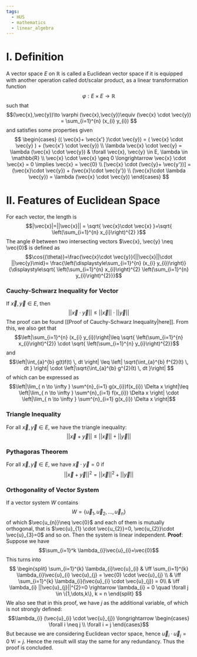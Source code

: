```yaml
---
tags:
  - HUS
  - mathematics
  - linear_algebra
---
```

# I. Definition
A vector space $E$ on $\mathbb{R}$ is called a Euclidean vector space if it is equipped with another operation called dot/scalar product, as a linear transformation function $$\varphi: E\times E \longrightarrow \mathbb{R}$$ such that $$(\vec{x},\vec{y})\to \varphi (\vec{x},\vec{y})\equiv (\vec{x} \cdot \vec{y}) = \sum_{i=1}^{n} (x_{i} y_{i}) $$ and satisfies some properties given
$$
\begin{cases}
(( \vec{x}+ \vec{x'} )\cdot \vec{y}) = ( \vec{x} \cdot \vec{y} ) + (\vec{x'} \cdot  \vec{y})  \\
\lambda  \vec{x} \cdot  \vec{y} = \lambda (\vec{x} \cdot  \vec{y}) & \forall  \vec{x},  \vec{y} \in E, \lambda \in \mathbb{R} \\
\vec{x} \cdot  \vec{x} \geq 0 \longrightarrow \vec{x} \cdot  \vec{x} = 0 \implies \vec{x} = \vec{0}  \\  
[\vec{x} \cdot  (\vec{y}+  \vec{y'})] = (\vec{x}\cdot  \vec{y}) + (\vec{x}\cdot  \vec{y'}) \\
(\vec{x}\cdot \lambda  \vec{y}) = \lambda (\vec{x} \cdot  \vec{y})
\end{cases}
$$
# II. Features of Euclidean Space
For each vector, the length is $$|\vec{x}|=||\vec{x}|| = \sqrt{ \vec{x}\cdot  \vec{x} }=\sqrt{ \left(\sum_{i=1}^{n} x_{i}\right)^{2} }$$
The angle $\theta$ between two intersecting vectors $\vec{x},  \vec{y} \neq \vec{0}$ is defined as $$\cos{(\theta)}=\frac{\vec{x}\cdot  \vec{y}}{||\vec{x}||\cdot ||\vec{y}\mid}= \frac{\left(\displaystyle\sum_{i=1}^{n} (x_{i} y_{i})\right)}{\displaystyle\sqrt{ \left(\sum_{i=1}^{n} x_{i}\right)^{2} \left(\sum_{i=1}^{n} y_{i}\right)^{2}}}$$
### Cauchy-Schwarz Inequality for Vector 
If $\vec{x},  \vec{y}\in E$, then $$||\vec{x}\cdot  \vec{y}|| \leq ||\vec{x}|| \cdot ||\vec{y}||$$ The proof can be found [[Proof of Cauchy-Schwarz Inequality|here]]. 
From this, we also get that $$\left|\sum_{i=1}^{n} (x_{i} y_{i})\right|\leq \sqrt{ \left(\sum_{i=1}^{n} x_{i}\right)^{2}} \cdot \sqrt{ \left(\sum_{i=1}^{n} y_{i}\right)^{2}}$$ and $$\left|\int_{a}^{b} g(t)f(t) \, dt \right| \leq  \left| \sqrt{\int_{a}^{b} f^{2}(t) \, dt } \right| \cdot  \left|\sqrt{\int_{a}^{b} g^{2}(t) \, dt }\right| $$
of which can be expressed as $$\left|\lim_{ n \to \infty } \sum^{n}_{i=1} g(x_{i})f(x_{i}) \Delta x \right|\leq \left|\lim_{ n \to \infty } \sum^{n}_{i=1} f(x_{i}) \Delta x \right| \cdot \left|\lim_{ n \to \infty } \sum^{n}_{i=1} g(x_{i}) \Delta x \right|$$
### Triangle Inequality 
For all $\vec{x}, \vec{y} \in E$, we have the triangle inequality: $$||\vec{x} + \vec{y}|| \leq ||\vec{x}|| + ||\vec{y}||$$
### Pythagoras Theorem
For all $\vec{x},\vec{y}\in E$, we have $\vec{x}\cdot  \vec{y}=0$ if $$||\vec{x}+\vec{y}||^{2}=||\vec{x}||^{2}+||\vec{y}||$$
### Orthogonality of Vector System 
If a vector system $W$ contains $$W=\{\vec{u}_{1}, \vec{u}_{2},\dots,\vec{u}_{n}\}$$ of which $\vec{u_{n}}\neq \vec{0}$ and each of them is mutually orthogonal, that is $\vec{u}_{1} \cdot \vec{u_{2}}=0, \vec{u_{2}}\cdot  \vec{u}_{3}=0$ and so on. Then the system is linear independent. 
**Proof**: Suppose we have 
$$\sum_{i=1}^k \lambda_{i}\vec{u}_{i}=\vec{0}$$ This turns into 
$$
\begin{split}
\sum_{i=1}^{k} \lambda_{i}\vec{u}_{i} & \iff \sum_{i=1}^{k} \lambda_{i}\vec{u}_{i} \vec{u}_{j} =  \vec{0} \cdot  \vec{u}_{j} \\
& \iff \sum_{i=1}^{k} \lambda_{i}(\vec{u}_{i} \cdot  \vec{u}_{j}) = 0\\
& \iff \lambda_{i} ||\vec{u}_{j}||^{2}=0 \rightarrow \lambda_{i} = 0 \quad \forall j \in \{1,\dots,k\}, k = n
\end{split}
$$
We also see that in this proof, we have $j$ as the additional variable, of which is not strongly defined: $$\lambda_{i} (\vec{u}_{i} \cdot  \vec{u}_{j}) \longrightarrow \begin{cases}
\forall i \neq j \\
\forall i = j
\end{cases}$$
But because we are considering Euclidean vector space, hence $\vec{u}_{i} \cdot \vec{u}_{j}=0\: \forall i = j$. Hence the result will stay the same for any redundancy. Thus the proof is concluded. 
